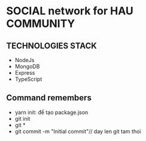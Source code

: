 # SOCIAL network for HAU COMMUNITY

## TECHNOLOGIES STACK

- NodeJs
- MongoDB
- Express
- TypeScript

## Command remembers

- yarn init: để tạo package.json
- git init
- git \*
- git commit -m "Initial commit"// day len git tam thoi
